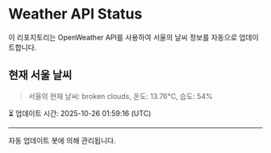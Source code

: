
# Weather API Status

이 리포지토리는 OpenWeather API를 사용하여 서울의 날씨 정보를 자동으로 업데이트합니다.

## 현재 서울 날씨
> 서울의 현재 날씨: broken clouds, 온도: 13.76°C, 습도: 54%

⏳ 업데이트 시간: 2025-10-26 01:59:16 (UTC)

---
자동 업데이트 봇에 의해 관리됩니다.
